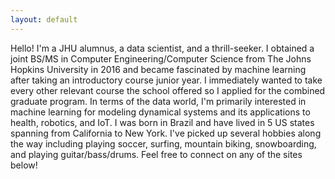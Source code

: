 ```yaml
---
layout: default
---
```



Hello! I'm a JHU alumnus, a data scientist, and a thrill-seeker. I obtained a joint BS/MS in Computer Engineering/Computer Science from The Johns Hopkins University in 2016 and became fascinated by machine learning after taking an introductory course junior year. I immediately wanted to take every other relevant course the school offered so I applied for the combined graduate program. In terms of the data world, I'm primarily interested in machine learning for modeling dynamical systems and its applications to health, robotics, and IoT. I was born in Brazil and have lived in 5 US states spanning from California to New York. I've picked up several hobbies along the way including playing soccer, surfing, mountain biking, snowboarding, and playing guitar/bass/drums. Feel free to connect on any of the sites below!
